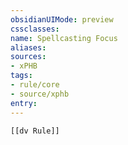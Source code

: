 ```yaml
---
obsidianUIMode: preview
cssclasses:
name: Spellcasting Focus
aliases:
sources:
- xPHB
tags:
- rule/core
- source/xphb
entry:
---
```


```meta-bind-embed
[[dv Rule]]
```